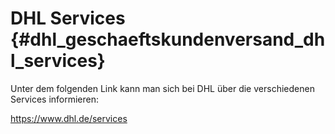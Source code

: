 # DHL Services {#dhl_geschaeftskundenversand_dhl_services}

Unter dem folgenden Link kann man sich bei DHL über die verschiedenen Services informieren:

https://www.dhl.de/services



